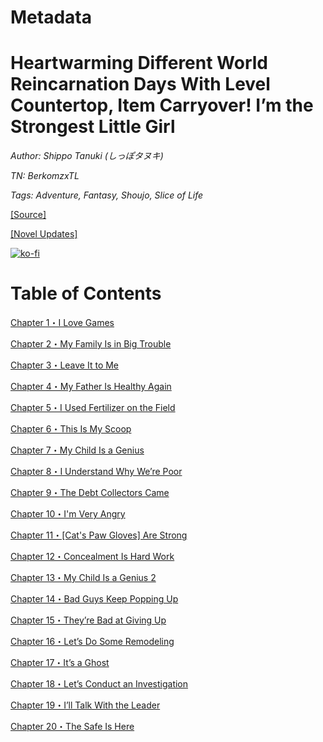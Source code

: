 # Metadata

# Heartwarming Different World Reincarnation Days With Level Countertop, Item Carryover! I’m the Strongest Little Girl

_Author:_ _Shippo Tanuki (しっぽタヌキ)_

_TN: BerkomzxTL_

_Tags: Adventure, Fantasy, Shoujo, Slice of Life_

[\[Source\]](https://ncode.syosetu.com/n7449fx/)

[\[Novel Updates\]](https://www.novelupdates.com/series/heartwarming-different-world-reincarnation-days-with-level-countertop-item-carryover-im-the-strongest-little-girl/)


[![ko-fi](https://ko-fi.com/img/githubbutton_sm.svg)](https://ko-fi.com/I2I117SQUE)



# Table of Contents

[Chapter 1・I Love Games](./chapters/Section_0001.md)

[Chapter 2・My Family Is in Big Trouble](./chapters/Section_0002.md)

[Chapter 3・Leave It to Me](./chapters/Section_0003.md)

[Chapter 4・My Father Is Healthy Again](./chapters/Section_0004.md)

[Chapter 5・I Used Fertilizer on the Field](./chapters/Section_0005.md)

[Chapter 6・This Is My Scoop](./chapters/Section_0006.md)

[Chapter 7・My Child Is a Genius](./chapters/Section_0007.md)

[Chapter 8・I Understand Why We’re Poor](./chapters/Section_0008.md)

[Chapter 9・The Debt Collectors Came](./chapters/Section_0009.md)

[Chapter 10・I'm Very Angry](./chapters/Section_0010.md)

[Chapter 11・\[Cat's Paw Gloves\] Are Strong](./chapters/Section_0011.md)

[Chapter 12・Concealment Is Hard Work](./chapters/Section_0012.md)

[Chapter 13・My Child Is a Genius 2](./chapters/Section_0013.md)

[Chapter 14・Bad Guys Keep Popping Up](./chapters/Section_0014.md)

[Chapter 15・They’re Bad at Giving Up](./chapters/Section_0015.md)

[Chapter 16・Let’s Do Some Remodeling](./chapters/Section_0016.md)

[Chapter 17・It’s a Ghost](./chapters/Section_0017.md)

[Chapter 18・Let’s Conduct an Investigation](./chapters/Section_0018.md)

[Chapter 19・I’ll Talk With the Leader](./chapters/Section_0019.md)

[Chapter 20・The Safe Is Here](./chapters/Section_0020.md)
